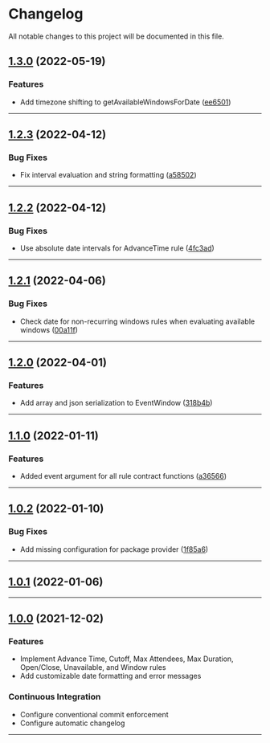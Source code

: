 <!--- BEGIN HEADER -->
# Changelog

All notable changes to this project will be documented in this file.
<!--- END HEADER -->

## [1.3.0](https://github.com/vetmoves/com.moves.php.eloquent.verifiable.rules.calendar/compare/1.2.3...1.3.0) (2022-05-19)
### Features

* Add timezone shifting to getAvailableWindowsForDate ([ee6501](https://github.com/vetmoves/com.moves.php.eloquent.verifiable.rules.calendar/commit/ee6501cffaaee3507919f85b45103db65b3136a3))


---

## [1.2.3](https://github.com/vetmoves/com.moves.php.eloquent.verifiable.rules.calendar/compare/1.2.2...1.2.3) (2022-04-12)
### Bug Fixes

* Fix interval evaluation and string formatting ([a58502](https://github.com/vetmoves/com.moves.php.eloquent.verifiable.rules.calendar/commit/a58502b12f04c83df5c5d9c7e148aa063441324a))


---

## [1.2.2](https://github.com/vetmoves/com.moves.php.eloquent.verifiable.rules.calendar/compare/1.2.1...1.2.2) (2022-04-12)
### Bug Fixes

* Use absolute date intervals for AdvanceTime rule ([4fc3ad](https://github.com/vetmoves/com.moves.php.eloquent.verifiable.rules.calendar/commit/4fc3adba18df380fa4716b20e1506dbe34577677))


---

## [1.2.1](https://github.com/vetmoves/com.moves.php.eloquent.verifiable.rules.calendar/compare/1.2.0...1.2.1) (2022-04-06)
### Bug Fixes

* Check date for non-recurring windows rules when evaluating available windows ([00a11f](https://github.com/vetmoves/com.moves.php.eloquent.verifiable.rules.calendar/commit/00a11f5ee267fd83c519c3709e1d811bfe03ae3e))


---

## [1.2.0](https://github.com/vetmoves/com.moves.php.eloquent.verifiable.rules.calendar/compare/1.1.0...1.2.0) (2022-04-01)
### Features

* Add array and json serialization to EventWindow ([318b4b](https://github.com/vetmoves/com.moves.php.eloquent.verifiable.rules.calendar/commit/318b4bccd603492937906c41fe4d29c4baabaa53))


---

## [1.1.0](https://github.com/vetmoves/com.moves.php.eloquent.verifiable.rules.calendar/compare/1.0.2...1.1.0) (2022-01-11)
### Features

* Added event argument for all rule contract functions ([a36566](https://github.com/vetmoves/com.moves.php.eloquent.verifiable.rules.calendar/commit/a3656694f8e9522243332144c60bedbab25a3a3c))


---

## [1.0.2](https://github.com/vetmoves/com.moves.php.eloquent.verifiable.rules.calendar/compare/1.0.1...1.0.2) (2022-01-10)
### Bug Fixes

* Add missing configuration for package provider ([1f85a6](https://github.com/vetmoves/com.moves.php.eloquent.verifiable.rules.calendar/commit/1f85a66882e57f660d6e0a1d703325d15f6263e9))


---

## [1.0.1](https://github.com/vetmoves/com.moves.php.eloquent.verifiable.rules.calendar/compare/1.0.0...1.0.1) (2022-01-06)

---

## [1.0.0](https://github.com/vetmoves/com.moves.php.eloquent.verifiable.rules.calendar/compare/0.0.0...1.0.0) (2021-12-02)
### Features

* Implement Advance Time, Cutoff, Max Attendees, Max Duration, Open/Close, Unavailable, and Window rules
* Add customizable date formatting and error messages

### Continuous Integration

* Configure conventional commit enforcement
* Configure automatic changelog

---

